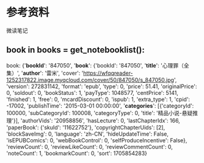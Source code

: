# 参考资料
<a src="https://forum-zh.obsidian.md/t/topic/8737">微读笔记</a>

## book in books = get_notebooklist():
book: {'<b>bookId</b>': '847050', '<b>book</b>': {'bookId': '847050', '<b>title</b>': '心理罪（全集）', '<b>author</b>': '雷米', 'cover': 'https://wfqqreader-1252317822.image.myqcloud.com/cover/50/847050/s_847050.jpg', 'version': 272831142, 'format': 'epub', 'type': 0, 'price': 51.41, 'originalPrice': 0, 'soldout': 0, 'bookStatus': 1, 'payType': 1048577, 'centPrice': 5141, 'finished': 1, 'free': 0, 'mcardDiscount': 0, 'ispub': 1, 'extra_type': 1, 'cpid': -17002, 'publishTime': '2015-03-01 00:00:00', '<b>categories</b>': [{'categoryId': 100000, 'subCategoryId': 100008, 'categoryType': 0, 'title': '精品小说-悬疑推理'}], 'authorVids': '20958856', 'hasLecture': 0, 'lastChapterIdx': 166, 'paperBook': {'skuId': '11622752'}, 'copyrightChapterUids': [2], 'blockSaveImg': 0, 'language': 'zh-CN', 'hideUpdateTime': False, 'isEPUBComics': 0, 'webBookControl': 0, 'selfProduceIncentive': False}, 'reviewCount': 0, 'reviewLikeCount': 0, 'reviewCommentCount': 0, 'noteCount': 1, 'bookmarkCount': 0, 'sort': 1705854283}
